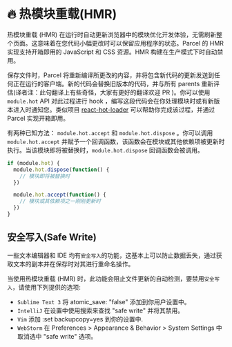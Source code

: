 # 🔥 热模块重载(HMR)

热模块重载 (HMR) 在运行时自动更新浏览器中的模块优化开发体验，无需刷新整个页面。这意味着在您代码小幅更改时可以保留应用程序的状态。Parcel 的 HMR 实现支持开箱即用的 JavaScript 和 CSS 资源。HMR 构建在生产模式下时自动禁用。

保存文件时，Parcel 将重新编译所更改的内容，并将包含新代码的更新发送到任何正在运行的客户端。新的代码会替换旧版本的代码，并与所有 parents 重新评估(译者注：此句翻译上有些奇怪，大家有更好的翻译欢迎 PR )。你可以使用 `module.hot` API 对此过程进行 hook ，编写这段代码会在你处理模块时或有新版本进入时通知您。类似项目 [react-hot-loader](https://github.com/gaearon/react-hot-loader) 可以帮助你完成该过程，并通过 Parcel 实现开箱即用。

有两种已知方法： `module.hot.accept` 和 `module.hot.dispose` 。你可以调用 `module.hot.accept` 并赋予一个回调函数，该函数会在模块或其他依赖项被更新时执行。当该模块即将被替换时，`module.hot.dispose` 回调函数会被调用。

```javascript
if (module.hot) {
  module.hot.dispose(function() {
    // 模块即将被替换时
  })

  module.hot.accept(function() {
    // 模块或其依赖项之一刚刚更新时
  })
}
```

## 安全写入(Safe Write)

一些文本编辑器和 IDE 均有`安全写入`的功能，这基本上可以防止数据丢失，通过获取文本的副本并在保存时对其进行重命名操作。

当使用热模块重载 (HMR) 时，此功能会阻止文件更新的自动检测，要禁用`安全写入`，请使用下列提供的选项:

- `Sublime Text 3` 将 atomic_save: "false" 添加到你用户设置中。
- `IntelliJ` 在设置中使用搜索来查找 "safe write" 并将其禁用。
- `Vim` 添加 :set backupcopy=yes 到你的设置中.
- `WebStorm` 在 Preferences > Appearance & Behavior > System Settings 中取消选中 "safe write" 选项。
